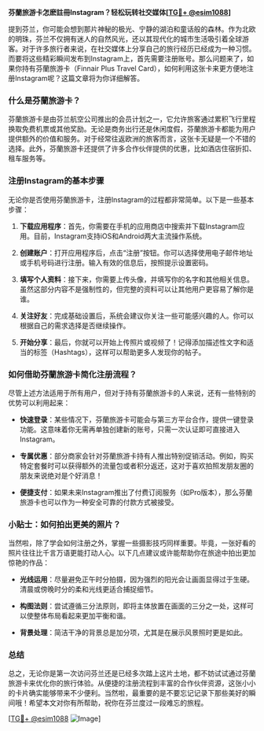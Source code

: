 **芬蘭旅游卡怎麽註冊Instagram？轻松玩转社交媒体[[TG💪+ @esim1088](https://t.me/s/esim1088)]**

提到芬兰，你可能会想到那片神秘的极光、宁静的湖泊和童话般的森林。作为北欧的明珠，芬兰不仅拥有迷人的自然风光，还以其现代化的城市生活吸引着全球游客。对于许多旅行者来说，在社交媒体上分享自己的旅行经历已经成为一种习惯。而要将这些精彩瞬间发布到Instagram上，首先需要注册账号。那么问题来了，如果你持有芬蘭旅游卡（Finnair Plus Travel Card），如何利用这张卡来更方便地注册Instagram呢？这篇文章将为你详细解答。

### 什么是芬蘭旅游卡？

芬蘭旅游卡是由芬兰航空公司推出的会员计划之一，它允许旅客通过累积飞行里程换取免费机票或其他奖励。无论是商务出行还是休闲度假，芬蘭旅游卡都能为用户提供额外的价值和服务。对于经常往返欧洲的旅客而言，这张卡无疑是一个不错的选择。此外，芬蘭旅游卡还提供了许多合作伙伴提供的优惠，比如酒店住宿折扣、租车服务等。

### 注册Instagram的基本步骤

无论你是否使用芬蘭旅游卡，注册Instagram的过程都非常简单。以下是一些基本步骤：

1. **下载应用程序**：首先，你需要在手机的应用商店中搜索并下载Instagram应用。目前，Instagram支持iOS和Android两大主流操作系统。
   
2. **创建账户**：打开应用程序后，点击“注册”按钮。你可以选择使用电子邮件地址或手机号码进行注册。输入有效的信息后，按照提示设置密码。

3. **填写个人资料**：接下来，你需要上传头像，并填写你的名字和其他相关信息。虽然这部分内容不是强制性的，但完整的资料可以让其他用户更容易了解你是谁。

4. **关注好友**：完成基础设置后，系统会建议你关注一些可能感兴趣的人。你可以根据自己的需求选择是否继续操作。

5. **开始分享**：最后，你就可以开始上传照片或视频了！记得添加描述性文字和适当的标签（Hashtags），这样可以帮助更多人发现你的帖子。

### 如何借助芬蘭旅游卡简化注册流程？

尽管上述方法适用于所有用户，但对于持有芬蘭旅游卡的人来说，还有一些特别的优势可以利用起来：

- **快速登录**：某些情况下，芬蘭旅游卡可能会与第三方平台合作，提供一键登录功能。这意味着你无需再单独创建新的账号，只需一次认证即可直接进入Instagram。
  
- **专属优惠**：部分商家会针对芬蘭旅游卡持有人推出特别促销活动。例如，购买特定套餐时可以获得额外的流量包或者积分返还，这对于喜欢拍照发朋友圈的朋友来说绝对是个好消息！

- **便捷支付**：如果未来Instagram推出了付费订阅服务（如Pro版本），那么芬蘭旅游卡也可以作为一种安全可靠的付款方式被接受。

### 小贴士：如何拍出更美的照片？

当然啦，除了学会如何注册之外，掌握一些摄影技巧同样重要。毕竟，一张好看的照片往往比千言万语更能打动人心。以下几点建议或许能帮助你在旅途中拍出更加惊艳的作品：

- **光线运用**：尽量避免正午时分拍摄，因为强烈的阳光会让画面显得过于生硬。清晨或傍晚时分的柔和光线更适合捕捉细节。
  
- **构图法则**：尝试遵循三分法原则，即将主体放置在画面的三分之一处，这样可以使整体布局看起来更加平衡和谐。
  
- **背景处理**：简洁干净的背景总是加分项，尤其是在展示风景照时更是如此。

### 总结

总之，无论你是第一次访问芬兰还是已经多次踏上这片土地，都不妨试试通过芬蘭旅游卡来优化你的旅行体验。从便捷的注册流程到丰富的合作伙伴资源，这张小小的卡片确实能够带来不少便利。当然啦，最重要的是不要忘记记录下那些美好的瞬间哦！希望本文对你有所帮助，祝你在芬兰度过一段难忘的旅程。

[[TG💪+ @esim1088](https://t.me/s/esim1088) ![Image](https://i.postimg.cc/4NQfJmqS/Snipaste-2025-05-13-00-14-12.png)]